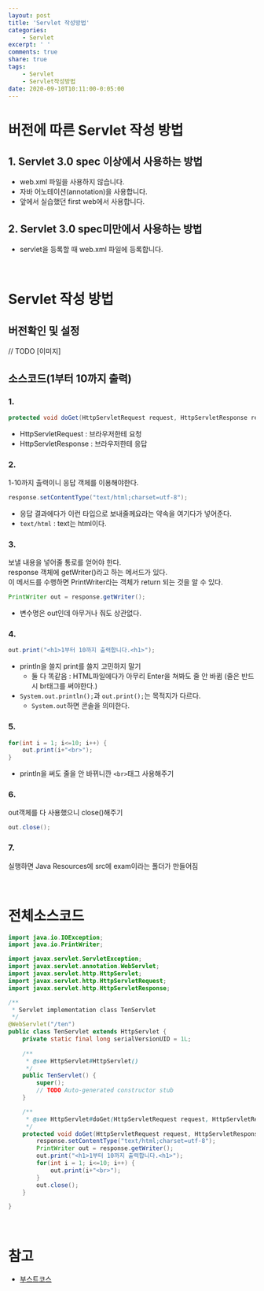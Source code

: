 ```yaml
---
layout: post
title: 'Servlet 작성방법'
categories:
    - Servlet
excerpt: ' '
comments: true
share: true
tags:
    - Servlet
    - Servlet작성방법
date: 2020-09-10T10:11:00-0:05:00
---
```


# 버전에 따른 Servlet 작성 방법

## 1. Servlet 3.0 spec 이상에서 사용하는 방법
- web.xml 파일을 사용하지 않습니다.
- 자바 어노테이션(annotation)을 사용합니다.
- 앞에서 실습했던 first web에서 사용합니다.

## 2. Servlet 3.0 spec미만에서 사용하는 방법
- servlet을 등록할 때 web.xml 파일에 등록합니다.

<br>

# Servlet 작성 방법
## 버전확인 및 설정
// TODO
[이미지]

## 소스코드(1부터 10까지 출력)
### 1. 
```java
protected void doGet(HttpServletRequest request, HttpServletResponse response) throws ServletException, IOException {
```
- HttpServletRequest : 브라우저한테 요청
- HttpServletResponse : 브라우저한테 응답

### 2. 
1-10까지 출력이니 응답 객체를 이용해야한다.
```java
response.setContentType("text/html;charset=utf-8");
```
- 응답 결과에다가 이런 타입으로 보내줄께요라는 약속을 여기다가 넣어준다.
- `text/html` : text는 html이다.

### 3.
보낼 내용을 넣어줄 통로를 얻어야 한다.<br>
response 객체에 getWriter()라고 하는 메서드가 있다.<br>
이 메서드를 수행하면 PrintWriter라는 객체가 return 되는 것을 알 수 있다. 
```java
PrintWriter out = response.getWriter();
```
- 변수명은 out인데 아무거나 줘도 상관없다.

### 4.
```java
out.print("<h1>1부터 10까지 출력합니다.<h1>");
```
- println을 쓸지 print를 쓸지 고민하지 말기
    - 둘 다 똑같음 : HTML파일에다가 아무리 Enter을 쳐봐도 줄 안 바뀜 (줄은 반드시 br태그를 써야한다.)
- `System.out.println();`과 `out.print();`는 목적지가 다르다.
    - `System.out`하면 콘솔을 의미한다.

### 5. 
```java
for(int i = 1; i<=10; i++) {
	out.print(i+"<br>");
}
```
- println을 써도 줄을 안 바뀌니깐 `<br>`태그 사용해주기

### 6. 
out객체를 다 사용했으니 close()해주기
```java
out.close();
```

### 7. 
실행하면 Java Resources에 src에 exam이라는 폴더가 만들어짐

<br>

# 전체소스코드
```java
import java.io.IOException;
import java.io.PrintWriter;

import javax.servlet.ServletException;
import javax.servlet.annotation.WebServlet;
import javax.servlet.http.HttpServlet;
import javax.servlet.http.HttpServletRequest;
import javax.servlet.http.HttpServletResponse;

/**
 * Servlet implementation class TenServlet
 */
@WebServlet("/ten")
public class TenServlet extends HttpServlet {
	private static final long serialVersionUID = 1L;
       
    /**
     * @see HttpServlet#HttpServlet()
     */
    public TenServlet() {
        super();
        // TODO Auto-generated constructor stub
    }

	/**
	 * @see HttpServlet#doGet(HttpServletRequest request, HttpServletResponse response)
	 */
	protected void doGet(HttpServletRequest request, HttpServletResponse response) throws ServletException, IOException {
		response.setContentType("text/html;charset=utf-8");
		PrintWriter out = response.getWriter();
		out.print("<h1>1부터 10까지 출력합니다.<h1>");
		for(int i = 1; i<=10; i++) {
			out.print(i+"<br>");
		}
		out.close();
	}

}
```

<br>

# 참고
- [부스트코스](https://www.edwith.org/boostcourse-web/lecture/16687/)